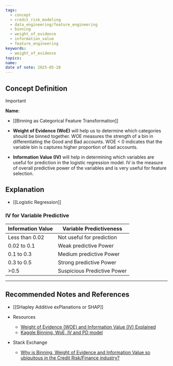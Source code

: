 ```yaml
---
tags:
  - concept
  - credit_risk_modeling
  - data_engineering/feature_engineering
  - binning
  - weight_of_evidence
  - information_value
  - feature_engineering
keywords:
  - weight_of_evidence
topics: 
name: 
date of note: 2025-05-28
---
```


## Concept Definition

>[!important]
>**Name**: 

- [[Binning as Categorical Feature Transformation]]

- **Weight of Evidence (WoE)** will help us to determine which categories should be binned together. WOE measures the strength of a bin in differentiating the Good and Bad accounts. WOE < 0 indicates that the variable bin is captures higher proportion of bad accounts.
    

- **Information Value (IV)** will help in determining which variables are useful for prediction in the logistic regression model. IV is the measure of overall predictive power of the variables and is very useful for feature selection.

## Explanation


- [[Logistic Regression]]

### IV for Variable Predictive

|Information Value|Variable Predictiveness|
|---|---|
|Less than 0.02|Not useful for prediction|
|0.02 to 0.1|Weak predictive Power|
|0.1 to 0.3|Medium predictive Power|
|0.3 to 0.5|Strong predictive Power|
|>0.5|Suspicious Predictive Power|




-----------
##  Recommended Notes and References


- [[SHapley Additive exPlanations or SHAP]]

- Resources
	- [Weight of Evidence (WOE) and Information Value (IV) Explained](https://www.listendata.com/2015/03/weight-of-evidence-woe-and-information.html)
	- [Kaggle Binning, WoE, IV and PD model](https://www.kaggle.com/code/chandrimad31/credit-risk-part-1-binning-woe-iv-pd-model)
	
- Stack Exchange
	- [Why is Binning, Weight of Evidence and Information Value so ubiquitous in the Credit Risk/Finance industry?](https://stats.stackexchange.com/questions/567489/why-is-binning-weight-of-evidence-and-information-value-so-ubiquitous-in-the-cr)
